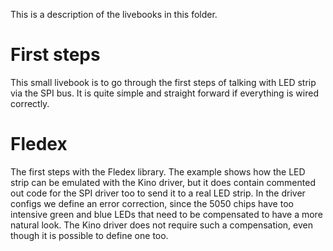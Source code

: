 This is a description of the livebooks in this folder.

# First steps
This small livebook is to go through the first steps of talking with LED strip via the SPI bus.
It is quite simple and straight forward if everything is wired correctly.

# Fledex
The first steps with the Fledex library. The example shows how the LED strip can be emulated with
the Kino driver, but it does contain commented out code for the SPI driver too to send it to a
real LED strip.
In the driver configs we define an error correction, since the 5050 chips have too intensive green
and blue LEDs that need to be compensated to have a more natural look. The Kino driver does not
require such a compensation, even though it is possible to define one too.

